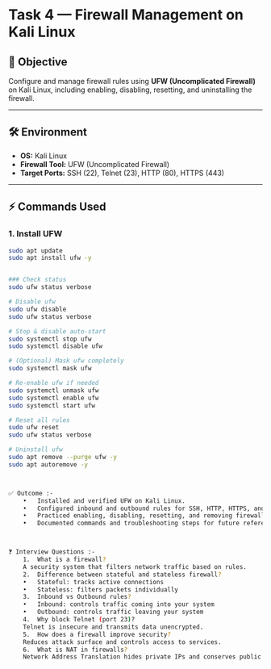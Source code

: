 # Task 4 — Firewall Management on Kali Linux

## 🎯 Objective
Configure and manage firewall rules using **UFW (Uncomplicated Firewall)** on Kali Linux, including enabling, disabling, resetting, and uninstalling the firewall.

---

## 🛠 Environment
- **OS:** Kali Linux
- **Firewall Tool:** UFW (Uncomplicated Firewall)
- **Target Ports:** SSH (22), Telnet (23), HTTP (80), HTTPS (443)

---

## ⚡ Commands Used

### 1. Install UFW
```bash
sudo apt update
sudo apt install ufw -y


### Check status
sudo ufw status verbose

# Disable ufw
sudo ufw disable
sudo ufw status verbose

# Stop & disable auto-start
sudo systemctl stop ufw
sudo systemctl disable ufw

# (Optional) Mask ufw completely
sudo systemctl mask ufw

# Re-enable ufw if needed
sudo systemctl unmask ufw
sudo systemctl enable ufw
sudo systemctl start ufw

# Reset all rules
sudo ufw reset
sudo ufw status verbose

# Uninstall ufw
sudo apt remove --purge ufw -y
sudo apt autoremove -y



✅ Outcome :-
	•	Installed and verified UFW on Kali Linux.
	•	Configured inbound and outbound rules for SSH, HTTP, HTTPS, and Telnet.
	•	Practiced enabling, disabling, resetting, and removing firewall safely.
	•	Documented commands and troubleshooting steps for future reference.



❓ Interview Questions :-
	1.	What is a firewall?
    A security system that filters network traffic based on rules.
	2.	Difference between stateful and stateless firewall?
	•	Stateful: tracks active connections
	•	Stateless: filters packets individually
	3.	Inbound vs Outbound rules?
	•	Inbound: controls traffic coming into your system
	•	Outbound: controls traffic leaving your system
	4.	Why block Telnet (port 23)?
    Telnet is insecure and transmits data unencrypted.
	5.	How does a firewall improve security?
    Reduces attack surface and controls access to services.
	6.	What is NAT in firewalls?
    Network Address Translation hides private IPs and conserves public IPs.